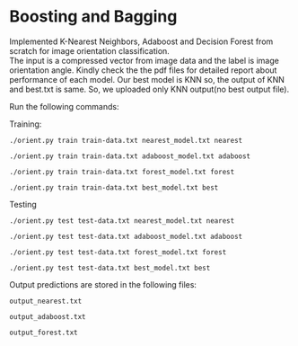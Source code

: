 # Boosting and Bagging

Implemented K-Nearest Neighbors, Adaboost and Decision Forest from scratch for image orientation classification.<br>
The input is a compressed vector from image data and the label is image orientation angle.
Kindly check the the pdf files for detailed report about performance of each model.
Our best model is KNN so, the output of KNN and best.txt is same. So, we uploaded only KNN output(no best output file).

Run the following commands:

Training:
```
./orient.py train train-data.txt nearest_model.txt nearest

./orient.py train train-data.txt adaboost_model.txt adaboost

./orient.py train train-data.txt forest_model.txt forest

./orient.py train train-data.txt best_model.txt best
```

Testing
```
./orient.py test test-data.txt nearest_model.txt nearest

./orient.py test test-data.txt adaboost_model.txt adaboost

./orient.py test test-data.txt forest_model.txt forest

./orient.py test test-data.txt best_model.txt best
```

Output predictions are stored in the following files:
```
output_nearest.txt

output_adaboost.txt

output_forest.txt
```

